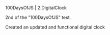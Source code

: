 100DaysOfJS | 2.DigitalClock

2nd of the "100DaysOfJS" test.

Created an updated and functional digital clock

